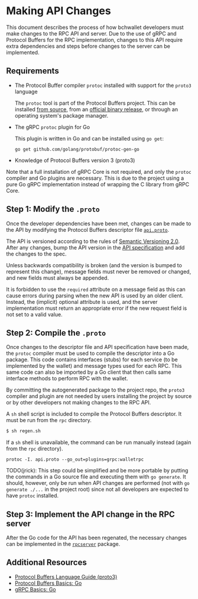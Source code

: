 # Making API Changes

This document describes the process of how bchwallet developers must make
changes to the RPC API and server.  Due to the use of gRPC and Protocol Buffers
for the RPC implementation, changes to this API require extra dependencies and
steps before changes to the server can be implemented.

## Requirements

- The Protocol Buffer compiler `protoc` installed with support for the `proto3`
  language

  The `protoc` tool is part of the Protocol Buffers project.  This can be
  installed [from source](https://github.com/google/protobuf/blob/master/INSTALL.txt),
  from an [official binary release](https://github.com/google/protobuf/releases),
  or through an operating system's package manager.

- The gRPC `protoc` plugin for Go

  This plugin is written in Go and can be installed using `go get`:

  ```
  go get github.com/golang/protobuf/protoc-gen-go
  ```

- Knowledge of Protocol Buffers version 3 (proto3)

Note that a full installation of gRPC Core is not required, and only the
`protoc` compiler and Go plugins are necessary.  This is due to the project
using a pure Go gRPC implementation instead of wrapping the C library from gRPC
Core.

## Step 1: Modify the `.proto`

Once the developer dependencies have been met, changes can be made to the API by
modifying the Protocol Buffers descriptor file [`api.proto`](../api.proto).

The API is versioned according to the rules of [Semantic Versioning
2.0](http://semver.org/).  After any changes, bump the API version in the [API
specification](./api.md) and add the changes to the spec.

Unless backwards compatibility is broken (and the version is bumped to represent
this change), message fields must never be removed or changed, and new fields
must always be appended.

It is forbidden to use the `required` attribute on a message field as this can
cause errors during parsing when the new API is used by an older client.
Instead, the (implicit) optional attribute is used, and the server
implementation must return an appropriate error if the new request field is not
set to a valid value.

## Step 2: Compile the `.proto`

Once changes to the descriptor file and API specification have been made, the
`protoc` compiler must be used to compile the descriptor into a Go package.
This code contains interfaces (stubs) for each service (to be implemented by the
wallet) and message types used for each RPC.  This same code can also be
imported by a Go client that then calls same interface methods to perform RPC
with the wallet.

By committing the autogenerated package to the project repo, the `proto3`
compiler and plugin are not needed by users installing the project by source or
by other developers not making changes to the RPC API.

A `sh` shell script is included to compile the Protocol Buffers descriptor.  It
must be run from the `rpc` directory.

```bash
$ sh regen.sh
```

If a `sh` shell is unavailable, the command can be run manually instead (again
from the `rpc` directory).

```
protoc -I. api.proto --go_out=plugins=grpc:walletrpc
```

TODO(jrick): This step could be simplified and be more portable by putting the
commands in a Go source file and executing them with `go generate`.  It should,
however, only be run when API changes are performed (not with `go generate
./...` in the project root) since not all developers are expected to have
`protoc` installed.

## Step 3: Implement the API change in the RPC server

After the Go code for the API has been regenated, the necessary changes can be
implemented in the [`rpcserver`](../rpcserver/) package.

## Additional Resources

- [Protocol Buffers Language Guide (proto3)](https://developers.google.com/protocol-buffers/docs/proto3)
- [Protocol Buffers Basics: Go](https://developers.google.com/protocol-buffers/docs/gotutorial)
- [gRPC Basics: Go](http://www.grpc.io/docs/tutorials/basic/go.html)
